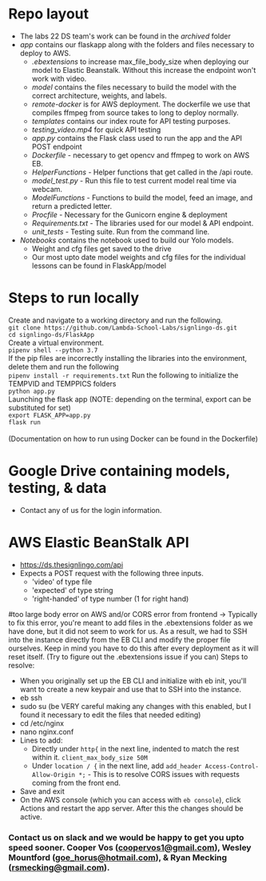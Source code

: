 # Repo layout

- The labs 22 DS team's work can be found in the *archived* folder
- *app* contains our flaskapp along with the folders and files necessary to deploy to AWS.
  - *.ebextensions* to increase max_file_body_size when deploying our model to Elastic Beanstalk. Without this increase the endpoint won't work with video.
  - *model* contains the files necessary to build the model with the correct architecture, weights, and labels.
  - *remote-docker* is for AWS deployment. The dockerfile we use that compiles ffmpeg from source takes to long to deploy normally.
  - *templates* contains our index route for API testing purposes.
  - *testing_video.mp4* for quick API testing
  - *app.py* contains the Flask class used to run the app and the API POST endpoint
  - *Dockerfile* - necessary to get opencv and ffmpeg to work on AWS EB.
  - *HelperFunctions* - Helper functions that get called in the /api route.
  - *model_test.py* - Run this file to test current model real time via webcam.
  - *ModelFunctions* - Functions to build the model, feed an image, and return a predicted letter.  
  - *Procfile* - Necessary for the Gunicorn engine & deployment
  - *Requirements.txt* - The libraries used for our model & API endpoint.
  - *unit_tests* - Testing suite. Run from the command line.
- *Notebooks* contains the notebook used to build our Yolo models.
  - Weight and cfg files get saved to the drive
  - Our most upto date model weights and cfg files for the individual lessons can be found in FlaskApp/model

# Steps to run locally

Create and navigate to a working directory and run the following.  
`git clone https://github.com/Lambda-School-Labs/signlingo-ds.git`  
`cd signlingo-ds/FlaskApp`  
Create a virtual environment.  
`pipenv shell --python 3.7`  
If the pip files are incorrectly installing the libraries into the environment, delete them and run the following  
`pipenv install -r requirements.txt`
Run the following to initialize the TEMPVID and TEMPPICS folders  
`python app.py`  
Launching the flask app (NOTE: depending on the terminal, export can be substituted for set)  
`export FLASK_APP=app.py`  
`flask run`  
<br/>
(Documentation on how to run using Docker can be found in the Dockerfile)


# Google Drive containing models, testing, & data

- Contact any of us for the login information.


# AWS Elastic BeanStalk API

- https://ds.thesignlingo.com/api
- Expects a POST request with the following three inputs.
  - 'video' of type file
  - 'expected' of type string
  - 'right-handed' of type number (1 for right hand)

#too large body error on AWS and/or CORS error from frontend ->
Typically to fix this error, you're meant to add files in the .ebextensions folder as we have done, but it did not seem to work for us. As a result, we had to SSH into the instance directly from the EB CLI and modify the proper file ourselves. Keep in mind you have to do this after every deployment as it will reset itself. (Try to figure out the .ebextensions issue if you can)
Steps to resolve:
- When you originally set up the EB CLI and initialize with eb init, you'll want to create a new keypair and use that to SSH into the instance.
- eb ssh
- sudo su (be VERY careful making any changes with this enabled, but I found it necessary to edit the files that needed editing)
- cd /etc/nginx
- nano nginx.conf
- Lines to add:
  - Directly under `http{` in the next line, indented to match the rest within it. `client_max_body_size 50M`
  - Under `location / {` in the next line, add `add_header Access-Control-Allow-Origin *;` - This is to resolve CORS issues with requests coming from the front end.
- Save and exit
- On the AWS console (which you can access with `eb console`), click Actions and restart the app server. After this the changes should be active.

### Contact us on slack and we would be happy to get you upto speed sooner. Cooper Vos (coopervos1@gmail.com), Wesley Mountford (goe_horus@hotmail.com), & Ryan Mecking (rsmecking@gmail.com).

